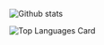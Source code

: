 ![Github stats](https://github-readme-stats.vercel.app/api?username=huan0808&theme=text_color&show_icons=true&count_private=true)


![Top Languages Card](https://github-readme-stats.vercel.app/api/top-langs/?username=huan0808&layout=compact)
<!--
**huan0808/huan0808** is a ✨ _special_ ✨ repository because its `README.md` (this file) appears on your GitHub profile.

Here are some ideas to get you started:

- 🔭 I’m currently working on ...
- 🌱 I’m currently learning ...
- 👯 I’m looking to collaborate on ...
- 🤔 I’m looking for help with ...
- 💬 Ask me about ...
- 📫 How to reach me: ...
- 😄 Pronouns: ...
- ⚡ Fun fact: ...
-->
